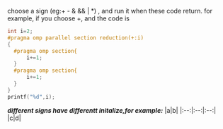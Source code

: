 choose a sign (eg:+ - & && | *) ,  and run it when these code return.
for example, if you choose +, and the code is

```c++
int i=2;
#pragma omp parallel section reduction(+:i)
{
  #pragma omp section{
      i+=1;
  }
  #pragma omp section{
      i+=1;
  }
}
printf("%d",i);
```

***different signs have differentt initalize,for example:***
|a|b|
|:--:|:--:|:--:|
|c|d|
